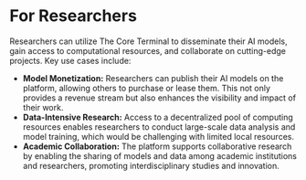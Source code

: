 # For Researchers

Researchers can utilize The Core Terminal to disseminate their AI models, gain access to computational resources, and collaborate on cutting-edge projects. Key use cases include:

* **Model Monetization:** Researchers can publish their AI models on the platform, allowing others to purchase or lease them. This not only provides a revenue stream but also enhances the visibility and impact of their work.
* **Data-Intensive Research:** Access to a decentralized pool of computing resources enables researchers to conduct large-scale data analysis and model training, which would be challenging with limited local resources.
* **Academic Collaboration:** The platform supports collaborative research by enabling the sharing of models and data among academic institutions and researchers, promoting interdisciplinary studies and innovation.

